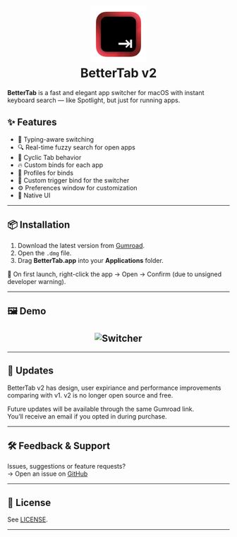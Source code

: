 <h1 align="center">
  <img src="https://raw.githubusercontent.com/daniil-pogorelov/Better-Tab/refs/heads/v2/docs/assets/img/128.png" alt="BetterTab">
   <br>
   BetterTab v2
   <br>
</h1>

**BetterTab** is a fast and elegant app switcher for macOS with instant keyboard search — like Spotlight, but just for running apps.

## ✨ Features

- 🧠 Typing-aware switching
- 🔍 Real-time fuzzy search for open apps
- 🔁 Cyclic Tab behavior
- 🔥 Custom binds for each app
- 👥 Profiles for binds
- 🎯 Custom trigger bind for the switcher
- ⚙️ Preferences window for customization
- 🎨 Native UI

---

## 📦 Installation

1. Download the latest version from [Gumroad](https://2139130240062.gumroad.com/l/BetterTab).
2. Open the `.dmg` file.
3. Drag **BetterTab.app** into your **Applications** folder.

📌 On first launch, right-click the app → Open → Confirm (due to unsigned developer warning).

---

## 🖼 Demo

<h2 align="center">
   <img src="https://raw.githubusercontent.com/daniil-pogorelov/Better-Tab/refs/heads/v2/docs/assets/img/SwitcherDemo.gif" alt="Switcher">
</h2>

---

## 🔄 Updates

BetterTab v2 has design, user expiriance and performance improvements comparing with v1.
v2 is no longer open source and free.

Future updates will be available through the same Gumroad link.  
You’ll receive an email if you opted in during purchase.

---

## 🛠 Feedback & Support

Issues, suggestions or feature requests?  
→ Open an issue on [GitHub](https://github.com/daniil-pogorelov/Better-Tab/issues)  

---

## 📄 License

See [LICENSE](https://github.com/daniil-pogorelov/Better-Tab/blob/v2/LICENSE).

---


